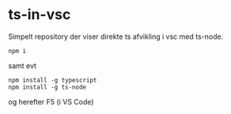 # ts-in-vsc

Simpelt repository der viser direkte ts afvikling i vsc med ts-node.

```
npm i 
```

samt evt 

```
npm install -g typescript
npm install -g ts-node
```

og herefter F5 (i VS Code)
